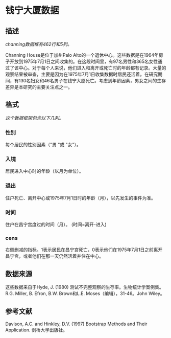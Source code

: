 # 钱宁大厦数据
## 描述
*channing数据框有462行和5列。*  

Channing House是位于加州Palo Alto的一个退休中心。这些数据是在1964年房子开放到1975年7月1日之间收集的。在这段时间里，有97名男性和365名女性通过了该中心。对于每个人来说，他们进入和离开或死亡时的年龄都有记录。大量的观察结果被审查，主要是因为在1975年7月1日收集数据时居民还活着。在研究期间，有130名妇女和46名男子在钱宁大厦死亡。考虑到年龄因素，男女之间的生存差异是本研究的主要关注点之一。


## 格式
*这个数据框架包含以下几列。*

### 性别
每个居民的性别因素（"男 "或 "女"）。

### 入境
居民进入中心时的年龄（以月为单位）。

### 退出
住户死亡、离开中心或1975年7月1日时的年龄（月），以先发生的事件为准。

### 时间
住户在昌宁宫度过的时间（月）。 (时间=离开-进入)

### cens
右侧删减的指标。1表示居民在昌宁宫死亡，0表示他们在1975年7月1日之前离开昌宁宫，或者他们在那一天仍然活着并住在中心。

## 数据来源
这些数据来自于Hyde, J. (1980) 测试不完整观察的生存率。生物统计学案例集。R.G. Miller, B. Efron, B.W. Brown和L.E. Moses（编辑），31-46。John Wiley。

## 参考文献
Davison, A.C. and Hinkley, D.V. (1997) Bootstrap Methods and Their Application. 剑桥大学出版社。
